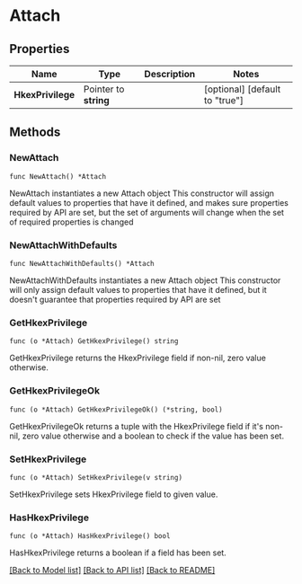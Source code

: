 # Attach

## Properties

Name | Type | Description | Notes
------------ | ------------- | ------------- | -------------
**HkexPrivilege** | Pointer to **string** |  | [optional] [default to "true"]

## Methods

### NewAttach

`func NewAttach() *Attach`

NewAttach instantiates a new Attach object
This constructor will assign default values to properties that have it defined,
and makes sure properties required by API are set, but the set of arguments
will change when the set of required properties is changed

### NewAttachWithDefaults

`func NewAttachWithDefaults() *Attach`

NewAttachWithDefaults instantiates a new Attach object
This constructor will only assign default values to properties that have it defined,
but it doesn't guarantee that properties required by API are set

### GetHkexPrivilege

`func (o *Attach) GetHkexPrivilege() string`

GetHkexPrivilege returns the HkexPrivilege field if non-nil, zero value otherwise.

### GetHkexPrivilegeOk

`func (o *Attach) GetHkexPrivilegeOk() (*string, bool)`

GetHkexPrivilegeOk returns a tuple with the HkexPrivilege field if it's non-nil, zero value otherwise
and a boolean to check if the value has been set.

### SetHkexPrivilege

`func (o *Attach) SetHkexPrivilege(v string)`

SetHkexPrivilege sets HkexPrivilege field to given value.

### HasHkexPrivilege

`func (o *Attach) HasHkexPrivilege() bool`

HasHkexPrivilege returns a boolean if a field has been set.


[[Back to Model list]](../README.md#documentation-for-models) [[Back to API list]](../README.md#documentation-for-api-endpoints) [[Back to README]](../README.md)


